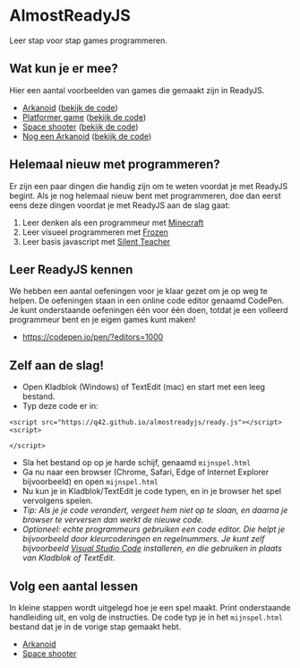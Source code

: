 # AlmostReadyJS

Leer stap voor stap games programmeren.

## Wat kun je er mee?

Hier een aantal voorbeelden van games die gemaakt zijn in ReadyJS.

- [Arkanoid](https://q42.github.io/almostreadyjs/demos/arkanoid.html) ([bekijk de code](https://github.com/Q42/almostreadyjs/blob/master/demos/arkanoid.html))
- [Platformer game](https://q42.github.io/almostreadyjs/demos/platformer.html) ([bekijk de code](https://github.com/Q42/almostreadyjs/blob/master/demos/platformer.html))
- [Space shooter](https://q42.github.io/almostreadyjs/demos/space.html) ([bekijk de code](https://github.com/Q42/almostreadyjs/blob/master/demos/space.html))
- [Nog een Arkanoid](https://q42.github.io/almostreadyjs/demos/arkanoid2.html) ([bekijk de code](https://github.com/Q42/almostreadyjs/blob/master/demos/arkanoid2.html))

## Helemaal nieuw met programmeren?

Er zijn een paar dingen die handig zijn om te weten voordat je met ReadyJS begint.
Als je nog helemaal nieuw bent met programmeren, doe dan eerst eens deze dingen voordat je met ReadyJS aan de slag gaat:

1. Leer denken als een programmeur met [Minecraft](https://studio.code.org/s/hero/stage/1/puzzle/1)
2. Leer visueel programmeren met [Frozen](https://studio.code.org/s/frozen/stage/1/puzzle/1)
3. Leer basis javascript met [Silent Teacher](http://silentteacher.toxicode.fr/hourofcode)

## Leer ReadyJS kennen

We hebben een aantal oefeningen voor je klaar gezet om je op weg te helpen.
De oefeningen staan in een online code editor genaamd CodePen. Je kunt onderstaande oefeningen één voor één doen, totdat je een volleerd programmeur bent en je eigen games kunt maken!

- https://codepen.io/pen/?editors=1000

## Zelf aan de slag!

- Open Kladblok (Windows) of TextEdit (mac) en start met een leeg bestand.
- Typ deze code er in:

`<script src="https://q42.github.io/almostreadyjs/ready.js"></script><script>`

`</script>`

- Sla het bestand op op je harde schijf, genaamd `mijnspel.html`
- Ga nu naar een browser (Chrome, Safari, Edge of Internet Explorer bijvoorbeeld) en open `mijnspel.html`
- Nu kun je in Kladblok/TextEdit je code typen, en in je browser het spel vervolgens spelen. 
- *Tip: Als je je code verandert, vergeet hem niet op te slaan, en daarna je browser te verversen dan werkt de nieuwe code.*
- *Optioneel: echte programmeurs gebruiken een code editor. Die helpt je bijvoorbeeld door kleurcoderingen en regelnummers. Je kunt zelf bijvoorbeeld [Visual Studio Code](https://code.visualstudio.com/) installeren, en die gebruiken in plaats van Kladblok of TextEdit.*

## Volg een aantal lessen

In kleine stappen wordt uitgelegd hoe je een spel maakt. Print onderstaande handleiding uit, en volg de instructies.
De code typ je in het `mijnspel.html` bestand dat je in de vorige stap gemaakt hebt.

- [Arkanoid](https://q42.github.io/almostreadyjs/lessen/arkanoid)
- [Space shooter](https://q42.github.io/almostreadyjs/lessen/space)

